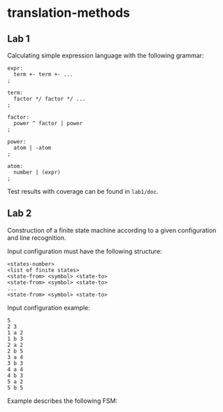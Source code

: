 # translation-methods

## Lab 1
Calculating simple expression language with the following grammar:
```
expr:
  term +- term +- ...
;
  
term:
  factor */ factor */ ...
;

factor:
  power ^ factor | power
;

power:
  atom | -atom
;

atom:
  number | (expr)
;
```
Test results with coverage can be found in `lab1/doc`.

## Lab 2
Construction of a finite state machine according to a given configuration and line recognition.

Input configuration must have the following structure:
```
<states-number>
<list of finite states>
<state-from> <symbol> <state-to>
<state-from> <symbol> <state-to>
...
<state-from> <symbol> <state-to>
```

Input configuration example:
```
5
2 3
1 a 2
1 b 3
2 a 2
2 b 5
3 a 4
3 b 3
4 a 4
4 b 3
5 a 2
5 b 5
```
Example describes the following FSM:
